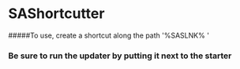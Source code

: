 # SAShortcutter
  #####To use, create a shortcut along the path '%SASLNK% <login> <password>' 
### Be sure to run the updater by putting it next to the starter
